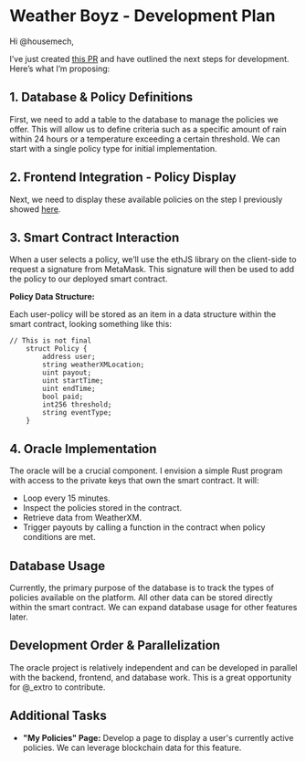 # Weather Boyz - Development Plan

Hi @housemech,

I’ve just created [this PR](https://github.com/sunny-lads-group/weather-boyz/pull/19) and have outlined the next steps for development. Here’s what I’m proposing:

## 1. Database & Policy Definitions

First, we need to add a table to the database to manage the policies we offer. This will allow us to define criteria such as a specific amount of rain within 24 hours or a temperature exceeding a certain threshold. We can start with a single policy type for initial implementation.

## 2. Frontend Integration - Policy Display

Next, we need to display these available policies on the step I previously showed [here](https://discord.com/channels/1378085040960831488/1378085040960831491/1385325761703186523). 

## 3. Smart Contract Interaction

When a user selects a policy, we’ll use the ethJS library on the client-side to request a signature from MetaMask. This signature will then be used to add the policy to our deployed smart contract. 

**Policy Data Structure:**

Each user-policy will be stored as an item in a data structure within the smart contract, looking something like this:

```solidity
// This is not final
    struct Policy {
        address user;
        string weatherXMLocation;
        uint payout;
        uint startTime;
        uint endTime;
        bool paid;
        int256 threshold;
        string eventType;
    }
```

## 4. Oracle Implementation

The oracle will be a crucial component. I envision a simple Rust program with access to the private keys that own the smart contract. It will:

*   Loop every 15 minutes.
*   Inspect the policies stored in the contract.
*   Retrieve data from WeatherXM.
*   Trigger payouts by calling a function in the contract when policy conditions are met.

## Database Usage

Currently, the primary purpose of the database is to track the types of policies available on the platform.  All other data can be stored directly within the smart contract. We can expand database usage for other features later.

## Development Order & Parallelization

The oracle project is relatively independent and can be developed in parallel with the backend, frontend, and database work. This is a great opportunity for @_extro to contribute.

## Additional Tasks

*   **"My Policies" Page:** Develop a page to display a user's currently active policies. We can leverage blockchain data for this feature.
